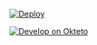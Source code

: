 [![Deploy](https://www.herokucdn.com/deploy/button.png)](https://dashboard.heroku.com/new?template=https://github.com/evermanu/xd.git) 

[![Develop on Okteto](https://okteto.com/develop-okteto.svg)](https://cloud.okteto.com/deploy)

